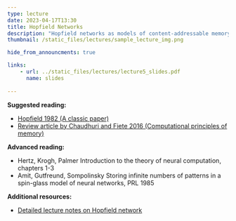 ```yaml
---
type: lecture
date: 2023-04-17T13:30
title: Hopfield Networks
description: "Hopfield networks as models of content-addressable memory. "
thumbnail: /static_files/lectures/sample_lecture_img.png

hide_from_announcments: true

links: 
    - url: ../static_files/lectures/lecture5_slides.pdf
      name: slides
      
---
```


**Suggested reading:**
- [Hopfield 1982 (A classic paper)](http://www.pnas.org/content/79/8/2554.short)
- [Review article by Chaudhuri and Fiete 2016 (Computational principles of memory)](http://www.nature.com/neuro/journal/v19/n3/abs/nn.4237.html)

**Advanced reading:**
- Hertz, Krogh, Palmer Introduction to the theory of neural computation, chapters 1-3
- Amit, Gutfreund, Sompolinsky Storing infinite numbers of patterns in a spin-glass model of neural networks, PRL 1985

**Additional resources:**
- [Detailed lecture notes on Hopfield network](../static_files/lectures/HopfieldLectureNotes_c3.pdf)
